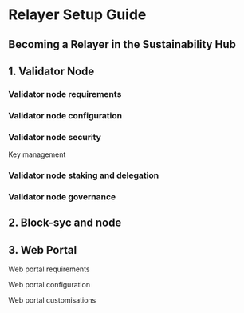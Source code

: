 # Relayer Setup Guide

## Becoming a Relayer in the Sustainability Hub





## 1. Validator Node

### Validator node requirements

### Validator node configuration

### Validator node security

Key management

### Validator node staking and delegation

### Validator node governance

## 2. Block-syc and node

## 3. Web Portal

Web portal requirements

Web portal configuration

Web portal customisations





